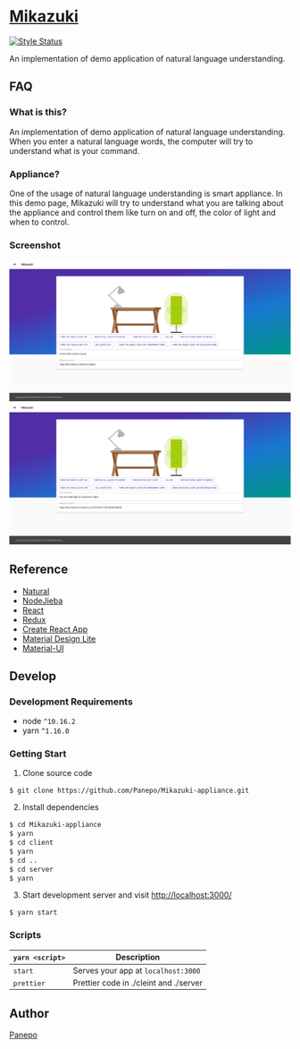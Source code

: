 # [Mikazuki](https://github.com/Panepo/Mikazuki-appliance)

[![Style Status][prettier-image]][prettier-url]

[prettier-image]: https://img.shields.io/badge/code_style-prettier-ff69b4.svg
[prettier-url]: https://github.com/prettier/prettier

An implementation of demo application of natural language understanding.

## FAQ

### What is this?

An implementation of demo application of natural language understanding. When you enter a natural language words, the computer will try to understand what is your command.

### Appliance?

One of the usage of natural language understanding is smart appliance. In this demo page, Mikazuki will try to understand what you are talking about the appliance and control them like turn on and off, the color of light and when to control.

### Screenshot

![screenshot](https://github.com/Panepo/Mikazuki-appliance/blob/master/documents/screenshot1.png)
![screenshot](https://github.com/Panepo/Mikazuki-appliance/blob/master/documents/screenshot2.png)

## Reference

* [Natural](https://github.com/NaturalNode/natural)
* [NodeJieba](https://github.com/yanyiwu/nodejieba)
* [React](https://facebook.github.io/react/)
* [Redux](http://redux.js.org/)
* [Create React App ](https://github.com/facebook/create-react-app)
* [Material Design Lite](https://getmdl.io/)
* [Material-UI](https://material-ui.com/)

## Develop

### Development Requirements
* node `^10.16.2`
* yarn `^1.16.0`

### Getting Start

1. Clone source code
```
$ git clone https://github.com/Panepo/Mikazuki-appliance.git
```
2. Install dependencies
```
$ cd Mikazuki-appliance
$ yarn
$ cd client
$ yarn
$ cd ..
$ cd server
$ yarn
```
3. Start development server and visit [http://localhost:3000/](http://localhost:3000/)
```
$ yarn start
```
### Scripts

|`yarn <script>`       |Description|
|-------------------|-----------|
|`start`            |Serves your app at `localhost:3000`|
|`prettier`         |Prettier code in ./cleint and ./server|

## Author

[Panepo](https://github.com/Panepo)
